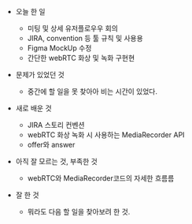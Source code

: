 - 오늘 한 일
    - 미팅 및 상세 유저플로우우 회의
    - JIRA, convention 등 툴 규칙 및 사용용
    - Figma MockUp 수정
    - 간단한 webRTC 화상 및 녹화 구현현

- 문제가 있었던 것
    - 중간에 할 일을 못 찾아아 비는 시간이 있었다.

- 새로 배운 것
    - JIRA 스토리 컨벤션
    - webRTC 화상 녹화 시 사용하는 MediaRecorder API
    - offer와 answer

- 아직 잘 모르는 것, 부족한 것
    - webRTC와 MediaRecorder코드의 자세한 흐름름

- 잘 한 것
    - 뭐라도 다음 할 일을 찾아보려 한 것.
